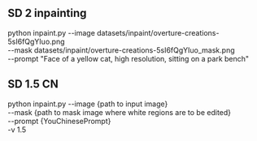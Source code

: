 ## SD 2 inpainting
python inpaint.py
    --image datasets/inpaint/overture-creations-5sI6fQgYIuo.png \
    --mask datasets/inpaint/overture-creations-5sI6fQgYIuo_mask.png \
    --prompt "Face of a yellow cat, high resolution, sitting on a park bench"

## SD 1.5 CN
python inpaint.py
    --image {path to input image} \
    --mask {path to mask image where white regions are to be edited} \
    --prompt {YouChinesePrompt} \
    -v 1.5
